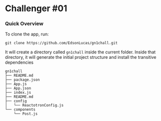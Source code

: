 # Challenger #01

### Quick Overview

To clone the app, run:

```git
git clone https://github.com/EdsonLucas/gn1chall.git
```

It will create a directory called `gn1chall` inside the current folder.
Inside that directory, it will generate the initial project structure and install the transitive dependencies

```
gn1chall
├── README.md
├── package.json
├── App.js
├── App.json
├── index.js
├── README.md
├── config
│   └── ReactotronConfig.js
└── components
	└── Post.js
```
